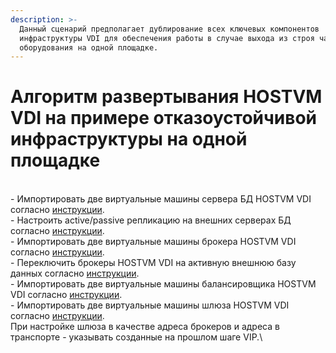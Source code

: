 ```yaml
---
description: >-
  Данный сценарий предполагает дублирование всех ключевых компонентов
  инфраструктуры VDI для обеспечения работы в случае выхода из строя части
  оборудования на одной площадке.
---
```


# Алгоритм развертывания HOSTVM VDI на примере отказоустойчивой инфраструктуры на одной площадке

\
\- Импортировать две виртуальные машины сервера БД HOSTVM VDI  согласно [инструкции](vdi-db/).\
\- Настроить active/passive репликацию на внешних серверах БД согласно [инструкции](../hostvm-vdi-admin-guide/vdi-db-replication.md).\
\- Импортировать две виртуальные машины брокера HOSTVM VDI согласно [инструкции](hostvm-vdi-ova-install/).\
\- Переключить брокеры HOSTVM VDI  на активную внешнюю базу данных согласно [инструкции](vdi-db/nastroika-brokera-vdi-dlya-ispolzovaniya-vydelennogo-servera-bd.md).\
\- Импортировать две виртуальные машины балансировщика HOSTVM VDI  согласно [инструкции](haproxy.md).\
\- Импортировать две виртуальные машины шлюза HOSTVM VDI согласно [инструкции](tunneler-appliance-deploy.md). \
При настройке шлюза в качестве адреса брокеров и адреса в транспорте - указывать созданные на прошлом шаге VIP.\
